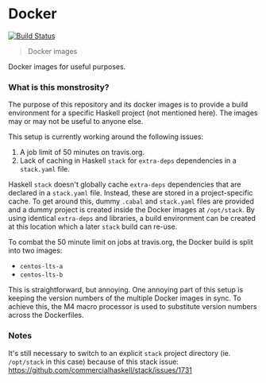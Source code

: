Docker
======

[![Build
Status](https://travis-ci.org/lancelet/docker.svg?branch=master)](https://travis-ci.org/lancelet/docker)

> Docker images

Docker images for useful purposes.

### What is this monstrosity?

The purpose of this repository and its docker images is to provide a build
environment for a specific Haskell project (not mentioned here). The images may
or may not be useful to anyone else.

This setup is currently working around the following issues:
  1. A job limit of 50 minutes on travis.org.
  2. Lack of caching in Haskell `stack` for `extra-deps` dependencies in a
     `stack.yaml` file.

Haskell `stack` doesn't globally cache `extra-deps` dependencies that are
declared in a `stack.yaml` file. Instead, these are stored in a
project-specific cache. To get around this, dummy `.cabal` and `stack.yaml`
files are provided and a dummy project is created inside the Docker images at
`/opt/stack`. By using identical `extra-deps` and libraries, a build
environment can be created at this location which a later `stack` build can
re-use.

To combat the 50 minute limit on jobs at travis.org, the Docker build is split
into two images:
  - `centos-lts-a`
  - `centos-lts-b`

This is straightforward, but annoying. One annoying part of this setup is
keeping the version numbers of the multiple Docker images in sync. To achieve
this, the M4 macro processor is used to substitute version numbers across the
Dockerfiles.

### Notes

It's still necessary to switch to an explicit `stack` project directory (ie.
`/opt/stack` in this case) because of this stack issue:
https://github.com/commercialhaskell/stack/issues/1731

